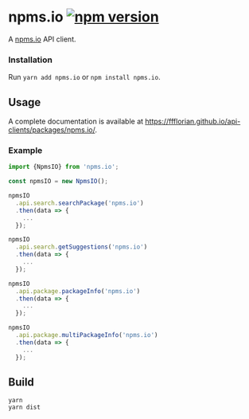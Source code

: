 # npms.io [![npm version](https://img.shields.io/npm/v/npms.io.svg)](https://www.npmjs.com/package/npms.io)

A [npms.io](https://npms.io) API client.

### Installation

Run `yarn add npms.io` or `npm install npms.io`.

## Usage

A complete documentation is available at https://ffflorian.github.io/api-clients/packages/npms.io/.

### Example

```ts
import {NpmsIO} from 'npms.io';

const npmsIO = new NpmsIO();

npmsIO
  .api.search.searchPackage('npms.io')
  .then(data => {
    ...
  });

npmsIO
  .api.search.getSuggestions('npms.io')
  .then(data => {
    ...
  });

npmsIO
  .api.package.packageInfo('npms.io')
  .then(data => {
    ...
  });

npmsIO
  .api.package.multiPackageInfo('npms.io')
  .then(data => {
    ...
  });
```

## Build

```
yarn
yarn dist
```
